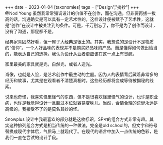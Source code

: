 +++
date = 2023-01-04
[taxonomies]
tags = ["Design","摘抄"]
+++   
@Nod Young
虽然我常常强调设计的价值不在创作，而在沟通。但非要再拔一拔高的话，沟通确实是可以具有一定艺术性的，这样设计便被赋予了艺术性，这就是“创作”在设计中被关注到的条件。可是，千万别忘了，你不是为了创作而设计，没有了沟通，那屁都不是。

经典家具固然好看，但一屋子大经典是很土的。其实，我想说的是设计不是物质的“信仰”。一个人好品味的表现并不是购买好品味的产品，而是懂得如何做出恰当的，能表达自己的选择。我认为设计从业者更应该在这一点上有觉醒。

家里最美的家具就是光，自然光，或者人造光。

肖像，也就是人脸，是艺术创作中最生动的主题。因为人的表情背后藏着非常多的经历和故事，尤其是在观看者不清楚真相时，这些经历都将变成等待被揭秘的线索。

说来也奇怪，我喜欢怪里怪气的东西，但不是很喜欢怪里怪气的设计，也许是职业病，也许是我觉得设计一旦超过本位就容易变味儿。当然，合情合理的荒诞永远是高级的，我接受不了的是莫名其妙的怪。

Snowplus 设计中我最喜欢的部分就是这枚标识，SP✲的组合方式非常有趣。其实这种排列组合方式是相当传统的一种做法，完全是old school的，但文字和符号替换成现代字体后，气质马上就现代了。在现代的语言中加入一点传统的色彩，是我们一直在尝试的设计手段。
<!-- more -->